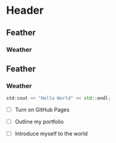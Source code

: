 # Header
## Feather
### Weather
## Feather
### Weather


```c++
std:cout << "Hello World" << std::endl;
```

- [ ] Turn on GitHub Pages
- [ ] Outline my portfolio
- [ ] Introduce myself to the world

